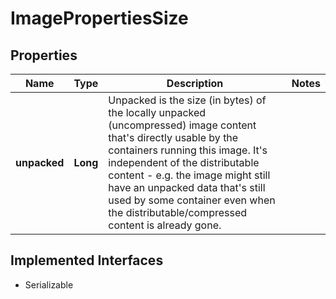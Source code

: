 

# ImagePropertiesSize


## Properties

| Name | Type | Description | Notes |
|------------ | ------------- | ------------- | -------------|
|**unpacked** | **Long** | Unpacked is the size (in bytes) of the locally unpacked (uncompressed) image content that&#39;s directly usable by the containers running this image. It&#39;s independent of the distributable content - e.g. the image might still have an unpacked data that&#39;s still used by some container even when the distributable/compressed content is already gone. |  |


## Implemented Interfaces

* Serializable


